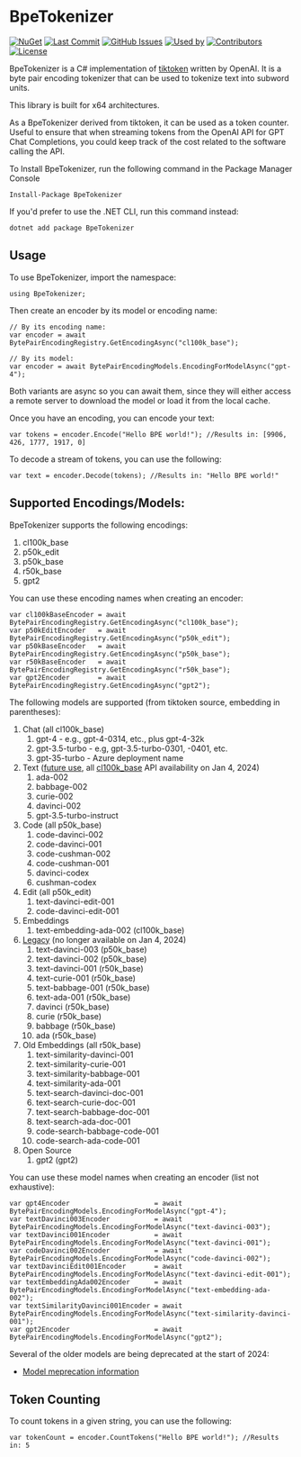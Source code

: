 ﻿# BpeTokenizer
[![NuGet](https://img.shields.io/nuget/v/BpeTokenizer.svg)](https://www.nuget.org/packages/BpeTokenizer)
[![Last Commit](https://img.shields.io/github/last-commit/AlexanderMorou/BpeChatAI.svg)](https://github.com/AlexanderMorou/BpeChatAI/commits/master)
[![GitHub Issues](https://img.shields.io/github/issues/AlexanderMorou/BpeChatAI.svg)](https://github.com/AlexanderMorou/BpeChatAI/issues)
[![Used by](https://img.shields.io/nuget/dt/BpeTokenizer.svg)](https://www.nuget.org/packages/BpeTokenizer)
[![Contributors](https://img.shields.io/github/contributors/AlexanderMorou/BpeChatAI.svg)](https://github.com/AlexanderMorou/BpeChatAI/graphs/contributors)
[![License](https://img.shields.io/badge/license-MIT-blue.svg)](LICENSE)

BpeTokenizer is a C# implementation of [tiktoken](https://github.com/openai/tiktoken) written by OpenAI. It is a byte pair encoding tokenizer that can be used to tokenize text into subword units.

This library is built for x64 architectures.

As a BpeTokenizer derived from tiktoken, it can be used as a token counter. Useful to ensure that when streaming tokens from the OpenAI API for GPT Chat Completions, you could keep track of the cost related to the software calling the API.

To Install BpeTokenizer, run the following command in the Package Manager Console
```
Install-Package BpeTokenizer
```

If you'd prefer to use the .NET CLI, run this command instead:
```
dotnet add package BpeTokenizer
```

## Usage

To use BpeTokenizer, import the namespace:
```CSharp
using BpeTokenizer;
```

Then create an encoder by its model or encoding name:
```CSharp
// By its encoding name:
var encoder = await BytePairEncodingRegistry.GetEncodingAsync("cl100k_base");

// By its model:
var encoder = await BytePairEncodingModels.EncodingForModelAsync("gpt-4");
```
Both variants are async so you can await them, since they will either
access a remote server to download the model or load it from the local cache.

Once you have an encoding, you can encode your text:
```CSharp
var tokens = encoder.Encode("Hello BPE world!"); //Results in: [9906, 426, 1777, 1917, 0]
```
To decode a stream of tokens, you can use the following:
```CSharp
var text = encoder.Decode(tokens); //Results in: "Hello BPE world!"
```

## Supported Encodings/Models:
BpeTokenizer supports the following encodings:
1. cl100k_base
1. p50k_edit
1. p50k_base
1. r50k_base
1. gpt2

You can use these encoding names when creating an encoder:
```CSharp
var cl100kBaseEncoder = await BytePairEncodingRegistry.GetEncodingAsync("cl100k_base");
var p50kEditEncoder   = await BytePairEncodingRegistry.GetEncodingAsync("p50k_edit");
var p50kBaseEncoder   = await BytePairEncodingRegistry.GetEncodingAsync("p50k_base");
var r50kBaseEncoder   = await BytePairEncodingRegistry.GetEncodingAsync("r50k_base");
var gpt2Encoder       = await BytePairEncodingRegistry.GetEncodingAsync("gpt2");
```

The following models are supported (from tiktoken source, embedding in parentheses):
1. Chat (all cl100k_base)
    1. gpt-4         - e.g., gpt-4-0314, etc., plus gpt-4-32k
    1. gpt-3.5-turbo - e.g, gpt-3.5-turbo-0301, -0401, etc.
    1. gpt-35-turbo  - Azure deployment name
1. Text ([future use](https://openai.com/blog/gpt-4-api-general-availability#deprecation-of-older-models-in-the-completions-api), all [cl100k_base](https://github.com/openai/tiktoken/issues/166#issuecomment-1637211143) API availability on Jan 4, 2024)
    1. ada-002
    1. babbage-002
    1. curie-002
    1. davinci-002
    1. gpt-3.5-turbo-instruct
1. Code (all p50k_base)
    1. code-davinci-002
    1. code-davinci-001
    1. code-cushman-002
    1. code-cushman-001
    1. davinci-codex
    1. cushman-codex
1. Edit (all p50k_edit)
    1. text-davinci-edit-001
    1. code-davinci-edit-001
1. Embeddings
    1. text-embedding-ada-002 (cl100k_base)
1. [Legacy](https://openai.com/blog/gpt-4-api-general-availability#deprecation-of-older-models-in-the-completions-api) (no longer available on Jan 4, 2024)
    1. text-davinci-003 (p50k_base)
    1. text-davinci-002 (p50k_base)
    1. text-davinci-001 (r50k_base)
    1. text-curie-001   (r50k_base)
    1. text-babbage-001 (r50k_base)
    1. text-ada-001     (r50k_base)
    1. davinci          (r50k_base)
    1. curie            (r50k_base)
    1. babbage          (r50k_base)
    1. ada              (r50k_base)
1. Old Embeddings (all r50k_base)
    1. text-similarity-davinci-001
    1. text-similarity-curie-001
    1. text-similarity-babbage-001
    1. text-similarity-ada-001
    1. text-search-davinci-doc-001
    1. text-search-curie-doc-001
    1. text-search-babbage-doc-001
    1. text-search-ada-doc-001
    1. code-search-babbage-code-001
    1. code-search-ada-code-001
1. Open Source
    1. gpt2 (gpt2)

You can use these model names when creating an encoder (list not exhaustive):
```CSharp
var gpt4Encoder                     = await BytePairEncodingModels.EncodingForModelAsync("gpt-4");
var textDavinci003Encoder           = await BytePairEncodingModels.EncodingForModelAsync("text-davinci-003");
var textDavinci001Encoder           = await BytePairEncodingModels.EncodingForModelAsync("text-davinci-001");
var codeDavinci002Encoder           = await BytePairEncodingModels.EncodingForModelAsync("code-davinci-002");
var textDavinciEdit001Encoder       = await BytePairEncodingModels.EncodingForModelAsync("text-davinci-edit-001");
var textEmbeddingAda002Encoder      = await BytePairEncodingModels.EncodingForModelAsync("text-embedding-ada-002");
var textSimilarityDavinci001Encoder = await BytePairEncodingModels.EncodingForModelAsync("text-similarity-davinci-001");
var gpt2Encoder                     = await BytePairEncodingModels.EncodingForModelAsync("gpt2");
```

Several of the older models are being deprecated at the start of 2024:
* [Model meprecation information](https://openai.com/blog/gpt-4-api-general-availability#deprecation-of-older-models-in-the-completions-api)

## Token Counting
To count tokens in a given string, you can use the following:
```CSharp
var tokenCount = encoder.CountTokens("Hello BPE world!"); //Results in: 5
```